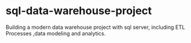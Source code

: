 # sql-data-warehouse-project
Building a modern data warehouse project with sql server, including ETL Processes ,data modeling and analytics.
